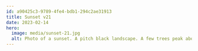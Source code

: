 ```yaml
---
id: a90425c3-9789-4fe4-bdb1-294c2ae31913
title: Sunset v21
date: 2023-02-14
hero:
  image: media/sunset-21.jpg
  alt: Photo of a sunset. A pitch black landscape. A few trees peak above the horizon in the far distance. The sky is a smooth cloud-less gradient from grayish blue to shiny orange at the horizon.
---
```

